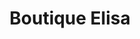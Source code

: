---
title: "Boutique Elisa"
url: /almoloya-de-juarez-estado-de-mexico/boutique-elisa/
shop: Modehaus
---